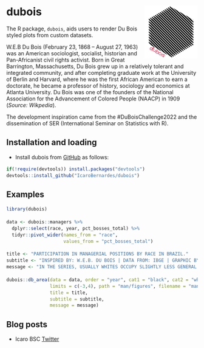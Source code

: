 <!-- README.md is generated from README.Rmd. Please edit that file -->

# dubois <img align="right" src="https://github.com/IcaroBernardes/dubois/blob/master/man/figures/dubois.png" alt="logo" width="140">

<div>

The R package, `dubois`, aids users to render Du Bois styled plots from
custom datasets.

</div>

<div>

W.E.B Du Bois (February 23, 1868 – August 27, 1963) was an American
sociologist, socialist, historian and Pan-Africanist civil rights
activist. Born in Great Barrington, Massachusetts, Du Bois grew up in a
relatively tolerant and integrated community, and after completing
graduate work at the University of Berlin and Harvard, where he was the
first African American to earn a doctorate, he became a professor of
history, sociology and economics at Atlanta University. Du Bois was one
of the founders of the National Association for the Advancement of
Colored People (NAACP) in 1909 (*Source: Wikpedia*).

The development inspiration came from the #DuBoisChallenge2022 and the
dissemination of SER (International Seminar on Statistics with R).

</div>

## Installation and loading

-   Install dubois from
    [GitHub](https://github.com/IcaroBernardes/dubois) as follows:

``` r
if(!require(devtools)) install.packages("devtools")
devtools::install_github("IcaroBernardes/dubois")
```

## Examples

``` r
library(dubois)

data <- dubois::managers %>%
  dplyr::select(race, year, pct_bosses_total) %>%
  tidyr::pivot_wider(names_from = "race",
                     values_from = "pct_bosses_total")

title <- "PARTICIPATION IN MANAGERIAL POSITIONS BY RACE IN BRAZIL."
subtitle <- "INSPIRED BY: W.E.B. DU BOIS | DATA FROM: IBGE | GRAPHIC BY: ICARO BERNARDES"
message <- "IN THE SERIES, USUALLY WHITES OCCUPY SLIGHTLY LESS GENERAL WORK POSITIONS. HOWEVER WHITES OCCUPY WAY MORE MANAGERIAL POSITIONS THAN BLACKS"

dubois::db_area(data = data, order = "year", cat1 = "black", cat2 = "white",
                limits = c(-3,4), path = "man/figures", filename = "managers.png",
                title = title,
                subtitle = subtitle,
                message = message)
```

## Blog posts

-   Icaro BSC
    [Twitter](https://twitter.com/IcaroBSC/status/1501323176088780800)
